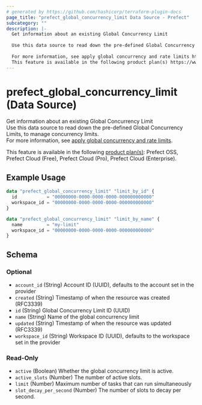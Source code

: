 ```yaml
---
# generated by https://github.com/hashicorp/terraform-plugin-docs
page_title: "prefect_global_concurrency_limit Data Source - Prefect"
subcategory: ""
description: |-
  Get information about an existing Global Concurrency Limit
  
  Use this data source to read down the pre-defined Global Concurrency Limits, to manage concurrency limits.
  
  For more information, see apply global concurrency and rate limits https://docs.prefect.io/v3/develop/global-concurrency-limits.
  This feature is available in the following product plan(s) https://www.prefect.io/pricing: Prefect OSS, Prefect Cloud (Free), Prefect Cloud (Pro), Prefect Cloud (Enterprise).
---
```


# prefect_global_concurrency_limit (Data Source)

Get information about an existing Global Concurrency Limit
<br>
Use this data source to read down the pre-defined Global Concurrency Limits, to manage concurrency limits.
<br>
For more information, see [apply global concurrency and rate limits](https://docs.prefect.io/v3/develop/global-concurrency-limits).


This feature is available in the following [product plan(s)](https://www.prefect.io/pricing): Prefect OSS, Prefect Cloud (Free), Prefect Cloud (Pro), Prefect Cloud (Enterprise).

## Example Usage

```terraform
data "prefect_global_concurrency_limit" "limit_by_id" {
  id           = "00000000-0000-0000-0000-000000000000"
  workspace_id = "00000000-0000-0000-0000-000000000000"
}

data "prefect_global_concurrency_limit" "limit_by_name" {
  name         = "my-limit"
  workspace_id = "00000000-0000-0000-0000-000000000000"
}
```

<!-- schema generated by tfplugindocs -->
## Schema

### Optional

- `account_id` (String) Account ID (UUID), defaults to the account set in the provider
- `created` (String) Timestamp of when the resource was created (RFC3339)
- `id` (String) Global Concurrency Limit ID (UUID)
- `name` (String) Name of the global concurrency limit
- `updated` (String) Timestamp of when the resource was updated (RFC3339)
- `workspace_id` (String) Workspace ID (UUID), defaults to the workspace set in the provider

### Read-Only

- `active` (Boolean) Whether the global concurrency limit is active.
- `active_slots` (Number) The number of active slots.
- `limit` (Number) Maximum number of tasks that can run simultaneously
- `slot_decay_per_second` (Number) The number of slots to decay per second.
